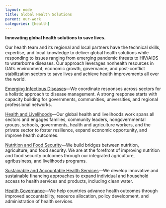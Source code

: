 ```yaml
---
layout: node
title: Global Health Solutions
parent: our-work
categories: [health]
---
```

**Innovating global health solutions to save lives.**

Our health team and its regional and local partners have the technical skills, expertise, and local knowledge to deliver global health solutions while responding to issues ranging from emerging pandemic threats to HIV/AIDS to waterborne diseases. Our approach leverages nonhealth resources in DAI’s environment, economic growth, governance, and post-conflict stabilization sectors to save lives and achieve health improvements all over the world.

[Emerging Infectious Diseases](/our-work/solutions/emerging-infectious-diseases/)—We coordinate responses across sectors for a holistic approach to disease management. A strong response starts with capacity building for governments, communities, universities, and regional professional networks.

[Health and Livelihoods](/our-work/solutions/health-and-livelihoods/)—Our global health and livelihoods work spans all sectors and engages families, community leaders, nongovernmental groups, schools, governments, health and agriculture workers, and the private sector to foster resilience, expand economic opportunity, and improve health outcomes.

[Nutrition and Food Security](/our-work/solutions/nutrition-and-food-security/)—We build bridges between nutrition, agriculture, and food security. We are at the forefront of improving nutrition and food security outcomes through our integrated agriculture, agribusiness, and livelihoods programs.

[Sustainable and Accountable Health Services](/our-work/solutions/sustainable-and-accountable-health/)—We develop innovative and sustainable financing approaches to expand individual and household access to health services and products, including clean water.

[Health Governance](/our-work/solutions/health-governance/)—We help countries advance health outcomes through improved accountability, resource allocation, policy development, and administration of health services.
